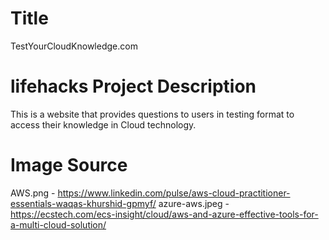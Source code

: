 # Title
TestYourCloudKnowledge.com

# lifehacks Project Description
This is a website that provides questions to users in testing format to access their knowledge in Cloud technology.

# Image Source
AWS.png  - https://www.linkedin.com/pulse/aws-cloud-practitioner-essentials-waqas-khurshid-gpmyf/
azure-aws.jpeg - https://ecstech.com/ecs-insight/cloud/aws-and-azure-effective-tools-for-a-multi-cloud-solution/